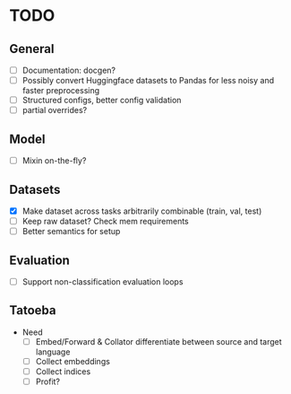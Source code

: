 # TODO
## General
- [ ] Documentation: docgen?
- [ ] Possibly convert Huggingface datasets to Pandas for less noisy and faster preprocessing
- [ ] Structured configs, better config validation
- [ ] partial overrides?

## Model
- [ ] Mixin on-the-fly?
      
## Datasets
- [X] Make dataset across tasks arbitrarily combinable (train, val, test)
- [ ] Keep raw dataset? Check mem requirements
- [ ] Better semantics for setup

## Evaluation
- [ ] Support non-classification evaluation loops

## Tatoeba
- Need
    - [ ] Embed/Forward & Collator differentiate between source and target language
    - [ ] Collect embeddings
    - [ ] Collect indices
    - [ ] Profit?
